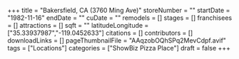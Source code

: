 +++
title = "Bakersfield, CA (3760 Ming Ave)"
storeNumber = ""
startDate = "1982-11-16"
endDate = ""
cuDate = ""
remodels = []
stages = []
franchisees = []
attractions = []
sqft = ""
latitudeLongitude = ["35.33937987","-119.0452633"]
citations = []
contributors = []
downloadLinks = []
pageThumbnailFile = "AAqzobOQhSPq2MevCdpf.avif"
tags = ["Locations"]
categories = ["ShowBiz Pizza Place"]
draft = false
+++
